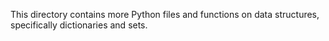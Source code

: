 This directory contains more Python files and functions on data structures, specifically dictionaries and sets.
